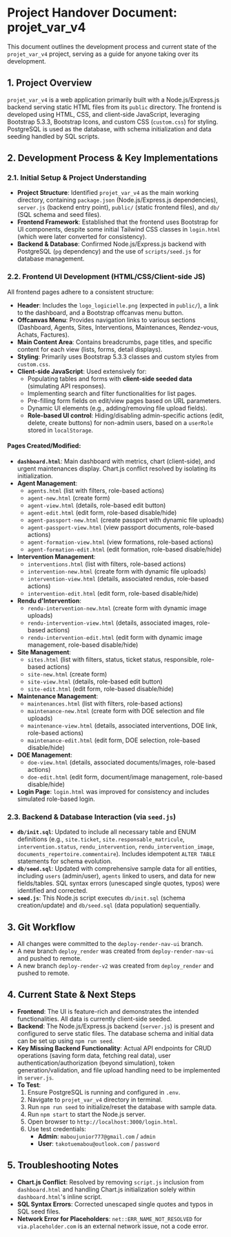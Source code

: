 # Project Handover Document: projet_var_v4

This document outlines the development process and current state of the `projet_var_v4` project, serving as a guide for anyone taking over its development.

## 1. Project Overview
`projet_var_v4` is a web application primarily built with a Node.js/Express.js backend serving static HTML files from its `public` directory. The frontend is developed using HTML, CSS, and client-side JavaScript, leveraging Bootstrap 5.3.3, Bootstrap Icons, and custom CSS (`custom.css`) for styling. PostgreSQL is used as the database, with schema initialization and data seeding handled by SQL scripts.

## 2. Development Process & Key Implementations

### 2.1. Initial Setup & Project Understanding
- **Project Structure**: Identified `projet_var_v4` as the main working directory, containing `package.json` (Node.js/Express.js dependencies), `server.js` (backend entry point), `public/` (static frontend files), and `db/` (SQL schema and seed files).
- **Frontend Framework**: Established that the frontend uses Bootstrap for UI components, despite some initial Tailwind CSS classes in `login.html` (which were later converted for consistency).
- **Backend & Database**: Confirmed Node.js/Express.js backend with PostgreSQL (`pg` dependency) and the use of `scripts/seed.js` for database management.

### 2.2. Frontend UI Development (HTML/CSS/Client-side JS)
All frontend pages adhere to a consistent structure:
- **Header**: Includes the `logo_logicielle.png` (expected in `public/`), a link to the dashboard, and a Bootstrap offcanvas menu button.
- **Offcanvas Menu**: Provides navigation links to various sections (Dashboard, Agents, Sites, Interventions, Maintenances, Rendez-vous, Achats, Factures).
- **Main Content Area**: Contains breadcrumbs, page titles, and specific content for each view (lists, forms, detail displays).
- **Styling**: Primarily uses Bootstrap 5.3.3 classes and custom styles from `custom.css`.
- **Client-side JavaScript**: Used extensively for:
    - Populating tables and forms with **client-side seeded data** (simulating API responses).
    - Implementing search and filter functionalities for list pages.
    - Pre-filling form fields on edit/view pages based on URL parameters.
    - Dynamic UI elements (e.g., adding/removing file upload fields).
    - **Role-based UI control**: Hiding/disabling admin-specific actions (edit, delete, create buttons) for non-admin users, based on a `userRole` stored in `localStorage`.

#### Pages Created/Modified:
- **`dashboard.html`**: Main dashboard with metrics, chart (client-side), and urgent maintenances display. Chart.js conflict resolved by isolating its initialization.
- **Agent Management**: 
    - `agents.html` (list with filters, role-based actions)
    - `agent-new.html` (create form)
    - `agent-view.html` (details, role-based edit button)
    - `agent-edit.html` (edit form, role-based disable/hide)
    - `agent-passport-new.html` (create passport with dynamic file uploads)
    - `agent-passport-view.html` (view passport documents, role-based actions)
    - `agent-formation-view.html` (view formations, role-based actions)
    - `agent-formation-edit.html` (edit formation, role-based disable/hide)
- **Intervention Management**: 
    - `interventions.html` (list with filters, role-based actions)
    - `intervention-new.html` (create form with dynamic file uploads)
    - `intervention-view.html` (details, associated rendus, role-based actions)
    - `intervention-edit.html` (edit form, role-based disable/hide)
- **Rendu d'Intervention**: 
    - `rendu-intervention-new.html` (create form with dynamic image uploads)
    - `rendu-intervention-view.html` (details, associated images, role-based actions)
    - `rendu-intervention-edit.html` (edit form with dynamic image management, role-based disable/hide)
- **Site Management**: 
    - `sites.html` (list with filters, status, ticket status, responsible, role-based actions)
    - `site-new.html` (create form)
    - `site-view.html` (details, role-based edit button)
    - `site-edit.html` (edit form, role-based disable/hide)
- **Maintenance Management**: 
    - `maintenances.html` (list with filters, role-based actions)
    - `maintenance-new.html` (create form with DOE selection and file uploads)
    - `maintenance-view.html` (details, associated interventions, DOE link, role-based actions)
    - `maintenance-edit.html` (edit form, DOE selection, role-based disable/hide)
- **DOE Management**: 
    - `doe-view.html` (details, associated documents/images, role-based actions)
    - `doe-edit.html` (edit form, document/image management, role-based disable/hide)
- **Login Page**: `login.html` was improved for consistency and includes simulated role-based login.

### 2.3. Backend & Database Interaction (via `seed.js`)
- **`db/init.sql`**: Updated to include all necessary table and ENUM definitions (e.g., `site.ticket`, `site.responsable_matricule`, `intervention.status`, `rendu_intervention`, `rendu_intervention_image`, `documents_repertoire.commentaire`). Includes idempotent `ALTER TABLE` statements for schema evolution.
- **`db/seed.sql`**: Updated with comprehensive sample data for all entities, including `users` (admin/user), `agents` linked to users, and data for new fields/tables. SQL syntax errors (unescaped single quotes, typos) were identified and corrected.
- **`seed.js`**: This Node.js script executes `db/init.sql` (schema creation/update) and `db/seed.sql` (data population) sequentially.

## 3. Git Workflow
- All changes were committed to the `deploy-render-nav-ui` branch.
- A new branch `deploy_render` was created from `deploy-render-nav-ui` and pushed to remote.
- A new branch `deploy-render-v2` was created from `deploy_render` and pushed to remote.

## 4. Current State & Next Steps
- **Frontend**: The UI is feature-rich and demonstrates the intended functionalities. All data is currently client-side seeded.
- **Backend**: The Node.js/Express.js backend (`server.js`) is present and configured to serve static files. The database schema and initial data can be set up using `npm run seed`.
- **Key Missing Backend Functionality**: Actual API endpoints for CRUD operations (saving form data, fetching real data), user authentication/authorization (beyond simulation), token generation/validation, and file upload handling need to be implemented in `server.js`.
- **To Test**: 
    1. Ensure PostgreSQL is running and configured in `.env`.
    2. Navigate to `projet_var_v4` directory in terminal.
    3. Run `npm run seed` to initialize/reset the database with sample data.
    4. Run `npm start` to start the Node.js server.
    5. Open browser to `http://localhost:3000/login.html`.
    6. Use test credentials:
        - **Admin**: `maboujunior777@gmail.com` / `admin`
        - **User**: `takotuemabou@outlook.com` / `password`

## 5. Troubleshooting Notes
- **Chart.js Conflict**: Resolved by removing `script.js` inclusion from `dashboard.html` and handling Chart.js initialization solely within `dashboard.html`'s inline script.
- **SQL Syntax Errors**: Corrected unescaped single quotes and typos in SQL seed files.
- **Network Error for Placeholders**: `net::ERR_NAME_NOT_RESOLVED` for `via.placeholder.com` is an external network issue, not a code error.
